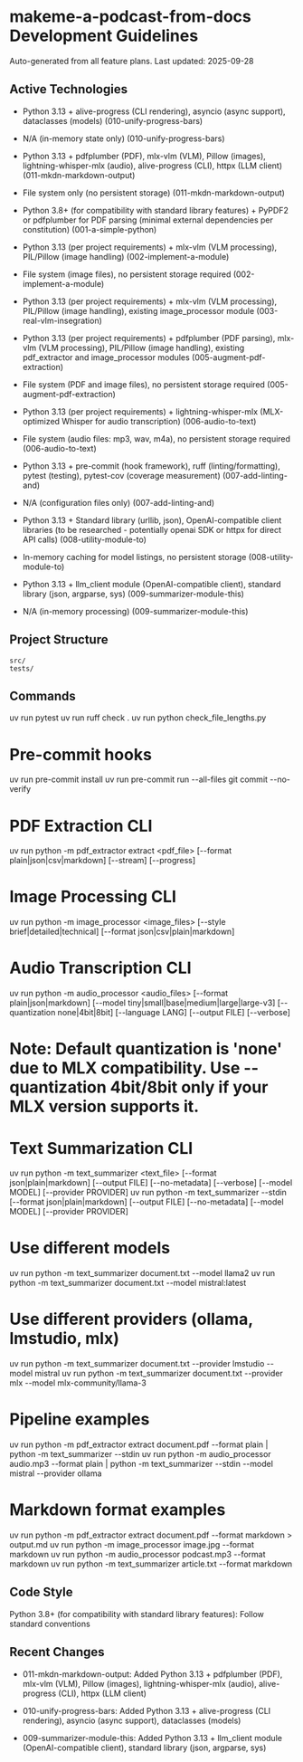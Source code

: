 # makeme-a-podcast-from-docs Development Guidelines

Auto-generated from all feature plans. Last updated: 2025-09-28

## Active Technologies
- Python 3.13 + alive-progress (CLI rendering), asyncio (async support), dataclasses (models) (010-unify-progress-bars)
- N/A (in-memory state only) (010-unify-progress-bars)
- Python 3.13 + pdfplumber (PDF), mlx-vlm (VLM), Pillow (images), lightning-whisper-mlx (audio), alive-progress (CLI), httpx (LLM client) (011-mkdn-markdown-output)
- File system only (no persistent storage) (011-mkdn-markdown-output)

- Python 3.8+ (for compatibility with standard library features) + PyPDF2 or pdfplumber for PDF parsing (minimal external dependencies per constitution) (001-a-simple-python)
- Python 3.13 (per project requirements) + mlx-vlm (VLM processing), PIL/Pillow (image handling) (002-implement-a-module)
- File system (image files), no persistent storage required (002-implement-a-module)
- Python 3.13 (per project requirements) + mlx-vlm (VLM processing), PIL/Pillow (image handling), existing image_processor module (003-real-vlm-insegration)
- Python 3.13 (per project requirements) + pdfplumber (PDF parsing), mlx-vlm (VLM processing), PIL/Pillow (image handling), existing pdf_extractor and image_processor modules (005-augment-pdf-extraction)
- File system (PDF and image files), no persistent storage required (005-augment-pdf-extraction)
- Python 3.13 (per project requirements) + lightning-whisper-mlx (MLX-optimized Whisper for audio transcription) (006-audio-to-text)
- File system (audio files: mp3, wav, m4a), no persistent storage required (006-audio-to-text)
- Python 3.13 + pre-commit (hook framework), ruff (linting/formatting), pytest (testing), pytest-cov (coverage measurement) (007-add-linting-and)
- N/A (configuration files only) (007-add-linting-and)
- Python 3.13 + Standard library (urllib, json), OpenAI-compatible client libraries (to be researched - potentially openai SDK or httpx for direct API calls) (008-utility-module-to)
- In-memory caching for model listings, no persistent storage (008-utility-module-to)
- Python 3.13 + llm_client module (OpenAI-compatible client), standard library (json, argparse, sys) (009-summarizer-module-this)
- N/A (in-memory processing) (009-summarizer-module-this)

## Project Structure

```
src/
tests/
```

## Commands

uv run pytest
uv run ruff check .
uv run python check_file_lengths.py

# Pre-commit hooks

uv run pre-commit install
uv run pre-commit run --all-files
git commit --no-verify

# PDF Extraction CLI

uv run python -m pdf_extractor extract <pdf_file> [--format plain|json|csv|markdown] [--stream] [--progress]

# Image Processing CLI

uv run python -m image_processor <image_files> [--style brief|detailed|technical] [--format json|csv|plain|markdown]

# Audio Transcription CLI

uv run python -m audio_processor <audio_files> [--format plain|json|markdown] [--model tiny|small|base|medium|large|large-v3] [--quantization none|4bit|8bit] [--language LANG] [--output FILE] [--verbose]

# Note: Default quantization is 'none' due to MLX compatibility. Use --quantization 4bit/8bit only if your MLX version supports it.

# Text Summarization CLI

uv run python -m text_summarizer <text_file> [--format json|plain|markdown] [--output FILE] [--no-metadata] [--verbose] [--model MODEL] [--provider PROVIDER]
uv run python -m text_summarizer --stdin [--format json|plain|markdown] [--output FILE] [--no-metadata] [--model MODEL] [--provider PROVIDER]

# Use different models

uv run python -m text_summarizer document.txt --model llama2
uv run python -m text_summarizer document.txt --model mistral:latest

# Use different providers (ollama, lmstudio, mlx)

uv run python -m text_summarizer document.txt --provider lmstudio --model mistral
uv run python -m text_summarizer document.txt --provider mlx --model mlx-community/llama-3

# Pipeline examples

uv run python -m pdf_extractor extract document.pdf --format plain | python -m text_summarizer --stdin
uv run python -m audio_processor audio.mp3 --format plain | python -m text_summarizer --stdin --model mistral --provider ollama

# Markdown format examples

uv run python -m pdf_extractor extract document.pdf --format markdown > output.md
uv run python -m image_processor image.jpg --format markdown
uv run python -m audio_processor podcast.mp3 --format markdown
uv run python -m text_summarizer article.txt --format markdown

## Code Style

Python 3.8+ (for compatibility with standard library features): Follow standard conventions

## Recent Changes
- 011-mkdn-markdown-output: Added Python 3.13 + pdfplumber (PDF), mlx-vlm (VLM), Pillow (images), lightning-whisper-mlx (audio), alive-progress (CLI), httpx (LLM client)
- 010-unify-progress-bars: Added Python 3.13 + alive-progress (CLI rendering), asyncio (async support), dataclasses (models)

- 009-summarizer-module-this: Added Python 3.13 + llm_client module (OpenAI-compatible client), standard library (json, argparse, sys)

<!-- MANUAL ADDITIONS START -->
<!-- MANUAL ADDITIONS END -->
